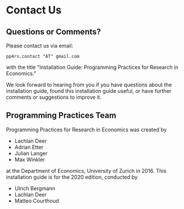 # Contact Us

## Questions or Comments?

Please contact us via email:

```
pp4rs.contact "AT" gmail.com
```

with the title "Installation Guide: Programming Practices for Research in Economics."

We look forward to hearing from you if you have questions about the installation guide, found this installation guide useful, or have further comments or suggestions to improve it.

## Programming Practices Team

Programming Practices for Research in Economics was created by

* Lachlan Deer
* Adrian Etter
* Julian Langer
* Max Winkler

at the Department of Economics, University of Zurich in 2016. This installation guide is for the 2020 edition, conducted by

* Ulrich Bergmann
* Lachlan Deer
* Matteo Courthoud